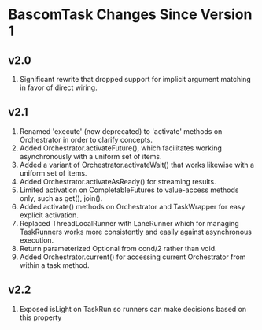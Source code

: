 # BascomTask Changes Since Version 1

## v2.0
1. Significant rewrite that dropped support for implicit argument matching in favor of direct wiring.

## v2.1
1. Renamed 'execute' (now deprecated) to 'activate' methods on Orchestrator in order to clarify concepts.
2. Added Orchestrator.activateFuture(), which facilitates working asynchronously with a uniform set of items.
3. Added a variant of Orchestrator.activateWait() that works likewise with a uniform set of items.
4. Added Orchestrator.activateAsReady() for streaming results.   
5. Limited activation on CompletableFutures to value-access methods only, such as get(), join().
6. Added activate() methods on Orchestrator and TaskWrapper for easy explicit activation.
7. Replaced ThreadLocalRunner with LaneRunner which for managing TaskRunners works more consistently and easily against asynchronous execution.
8. Return parameterized Optional from cond/2 rather than void.
9. Added Orchestrator.current() for accessing current Orchestrator from within a task method.

## v2.2
1. Exposed isLight on TaskRun so runners can make decisions based on this property
